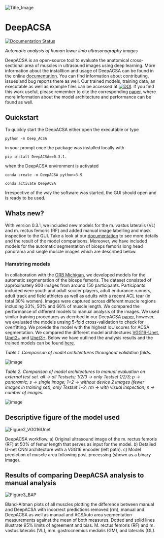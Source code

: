 ![Title_Image](https://user-images.githubusercontent.com/71383228/148084248-5e169761-a075-4c86-836a-e9b2cec56ef6.jpg)

# DeepACSA
[![Documentation Status](https://readthedocs.org/projects/deepacsa/badge/?version=latest)](https://deepacsa.readthedocs.io/en/latest/?badge=latest)

*Automatic analysis of human lower limb ultrasonography images*

DeepACSA is an open-source tool to evaluate the anatomical cross-sectional area of muscles in ultrasound images using deep learning.
More information about the installtion and usage of DeepACSA can be found in the online [documentation](https://deepacsa.readthedocs.io/en/latest/index.html). You can find information about contributing, issues and bug reports there as well.
Our trained models, training data, an executable as well as example files can be accessed at [![DOI](https://zenodo.org/badge/DOI/10.5281/zenodo.8419487.svg)](https://doi.org/10.5281/zenodo.8419487).
If you find this work useful, please remember to cite the corresponding [paper](https://journals.lww.com/acsm-msse/Abstract/9900/DeepACSA__Automatic_Segmentation_of.87.aspx), where more information about the model architecture and performance can be found as well. 

## Quickstart

To quickly start the DeepACSA either open the executable or type 

``python -m Deep_ACSA``

in your prompt once the package was installed locally with

``pip install DeepACSA==0.3.1.``

when the DeepACSA environment is activated 

``conda create -n DeepACSA python=3.9``

``conda activate DeepACSA``

Irrespective of the way the software was started, the GUI should open and is ready to be used.

## Whats new?
With version 0.3.1, we included new models for the m. vastus lateralis (VL) and m. rectus femoris (RF) and added manual image labelling and mask inspection to the GUI. Take a look at our [documentation](https://deepacsa.readthedocs.io/en/latest/index.html) to see more details and the result of the model comparisons. Moreover, we have included models for the automatic segmentation of biceps femoris long head panorama and single muscle images which are described below.

### Hamstring models
In collaboration with the [ORB Michigan](https://www.kines.umich.edu/research/labs-centers/orthopedic-rehabilitation-biomechanics-laboratory), we developed models for the automatic segmentation of the biceps femoris. The dataset consisted of approximately 900 images from around 150 participants. Participants included were youth and adult soccer players, adult endurance runners, adult track and field athletes as well as adults with a recent ACL tear (in total 30% women). Images were captured across different muscle regions including 33%, 50% and 66% of muscle length. We compared the performance of different models to manual analysis of the images. We used similar training procedures as decribed in our DeepACSA [paper](https://journals.lww.com/acsm-msse/Abstract/9900/DeepACSA__Automatic_Segmentation_of.87.aspx), however, we evaluated the models unsing 5-fold cross-validation to check for overfitting. We provide the model with the highest IoU scores for ACSA segmentation. We compared the different model architectures [VGG16-Unet](https://journals.lww.com/acsm-msse/Abstract/9900/DeepACSA__Automatic_Segmentation_of.87.aspx), [Unet2+](https://arxiv.org/abs/1912.05074) and [Unet3+](https://arxiv.org/abs/2004.08790). Below we have outlined the analysis results and the trained models can be found [here](https://osf.io/a3u4v/). 

*Table 1. Comparison of model architectures throughout validation folds.*

![image](https://github.com/PaulRitsche/DeepACSA/assets/71383228/3844d5c7-8376-4016-9c2e-a36eb42f301e)

*Table 2. Comparison of model architectures to manual evaluation on external test set. all -> all Testsets; 1/2/3 -> only Testset 1/2/3; p -> panoramic; s -> single image; 1+2 -> without device 2 images (fewer images in training set), only Testset 1+2; rm -> with visual inspection; n -> number of images.*		

![image](https://github.com/PaulRitsche/DeepACSA/assets/71383228/f33e687a-3343-445d-be45-4be997d03a81)


## Descriptive figure of the model used

![Figure2_VGG16Unet](https://user-images.githubusercontent.com/71383228/182554020-2c8bad75-7f08-4194-8f5f-0a521a70781c.jpg)

DeepACSA workflow. a) Original ultrasound image of the m. rectus femoris (RF) at 50% of femur length that serves as input for the model. b) Detailed U-net CNN architecture with a VGG16 encoder (left path). c) Model prediction of muscle area following post-processing (shown as a binary image). 

## Results of comparing DeepACSA analysis to manual analysis

![Figure3_BAP](https://user-images.githubusercontent.com/71383228/182554096-c5fde7cd-a137-4cc4-ad73-a819368d13ec.jpg)

Bland-Altman plots of all muscles plotting the difference between manual and DeepACSA with incorrect predictions removed (rm), manual and DeepACSA as well as manual and ACSAuto area segmentation measurements against the mean of both measures. Dotted and solid lines illustrate 95% limits of agreement and bias. M. rectus femoris (RF) and m. vastus lateralis (VL), mm. gastrocnemius medialis (GM), and lateralis (GL).
